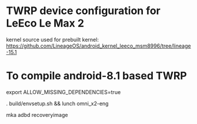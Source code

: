 TWRP device configuration for LeEco Le Max 2
==============

kernel source used for prebuilt kernel:
https://github.com/LineageOS/android_kernel_leeco_msm8996/tree/lineage-15.1


To compile android-8.1 based TWRP
==============

export ALLOW_MISSING_DEPENDENCIES=true

. build/envsetup.sh && lunch omni_x2-eng

mka adbd recoveryimage
